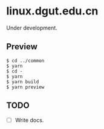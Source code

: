 # linux.dgut.edu.cn

Under development.

## Preview

```console
$ cd ../common
$ yarn
$ cd -
$ yarn
$ yarn build
$ yarn preview
```

## TODO

* [ ] Write docs.
